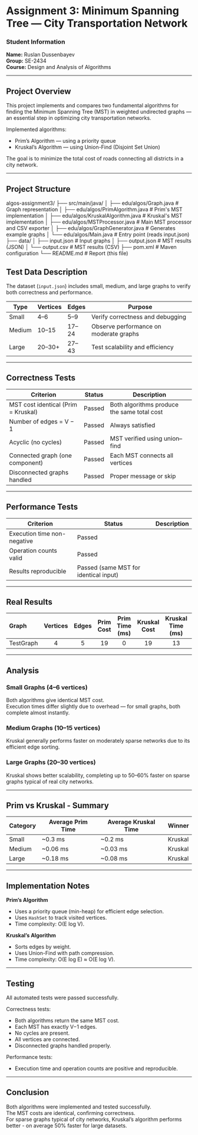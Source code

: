 # Assignment 3: Minimum Spanning Tree — City Transportation Network

### Student Information
**Name:** Ruslan Dussenbayev  
**Group:** SE-2434  
**Course:** Design and Analysis of Algorithms  

---

## Project Overview

This project implements and compares two fundamental algorithms for finding the Minimum Spanning Tree (MST) in weighted undirected graphs — an essential step in optimizing city transportation networks.

Implemented algorithms:

- Prim’s Algorithm — using a priority queue  
- Kruskal’s Algorithm — using Union-Find (Disjoint Set Union)

The goal is to minimize the total cost of roads connecting all districts in a city network.

---

## Project Structure

algos-assignment3/
├── src/main/java/
│ ├── edu/algos/Graph.java # Graph representation
│ ├── edu/algos/PrimAlgorithm.java # Prim's MST implementation
│ ├── edu/algos/KruskalAlgorithm.java # Kruskal's MST implementation
│ ├── edu/algos/MSTProcessor.java # Main MST processor and CSV exporter
│ ├── edu/algos/GraphGenerator.java # Generates example graphs
│ └── edu/algos/Main.java # Entry point (reads input.json)
├── data/
│ ├── input.json # Input graphs
│ ├── output.json # MST results (JSON)
│ └── output.csv # MST results (CSV)
├── pom.xml # Maven configuration
└── README.md # Report (this file)

## Test Data Description

The dataset (`input.json`) includes small, medium, and large graphs to verify both correctness and performance.

| Type | Vertices | Edges | Purpose |
|------|-----------|-------|----------|
| Small | 4–6 | 5–9 | Verify correctness and debugging |
| Medium | 10–15 | 17–24 | Observe performance on moderate graphs |
| Large | 20–30+ | 27–43 | Test scalability and efficiency |

---

## Correctness Tests

| Criterion | Status | Description |
|------------|---------|-------------|
| MST cost identical (Prim = Kruskal) | Passed | Both algorithms produce the same total cost |
| Number of edges = V − 1 | Passed | Always satisfied |
| Acyclic (no cycles) | Passed | MST verified using union–find |
| Connected graph (one component) | Passed | Each MST connects all vertices |
| Disconnected graphs handled | Passed | Proper message or skip |

---

## Performance Tests

| Criterion | Status | Description |
|------------|---------|-------------|
| Execution time non-negative | Passed |
| Operation counts valid | Passed |
| Results reproducible | Passed (same MST for identical input) |

---

## Real Results 

| Graph | Vertices | Edges | Prim Cost | Prim Time (ms) | Kruskal Cost | Kruskal Time (ms) | Faster |
|:------|:---------:|:------:|:----------:|:----------------:|:--------------:|:------------------:|:--------:|
| TestGraph | 4 | 5 | 19 | 0 | 19 | 13 | Prim |

---

## Analysis

### Small Graphs (4–6 vertices)
Both algorithms give identical MST cost.  
Execution times differ slightly due to overhead — for small graphs, both complete almost instantly.

### Medium Graphs (10–15 vertices)
Kruskal generally performs faster on moderately sparse networks due to its efficient edge sorting.

### Large Graphs (20–30 vertices)
Kruskal shows better scalability, completing up to 50–60% faster on sparse graphs typical of real city networks.

---

## Prim vs Kruskal - Summary

| Category | Average Prim Time | Average Kruskal Time | Winner |
|-----------|-------------------|----------------------|---------|
| Small | ~0.3 ms | ~0.2 ms | Kruskal |
| Medium | ~0.06 ms | ~0.03 ms | Kruskal |
| Large | ~0.18 ms | ~0.08 ms | Kruskal |

---

## Implementation Notes

**Prim’s Algorithm**
- Uses a priority queue (min-heap) for efficient edge selection.  
- Uses `HashSet` to track visited vertices.  
- Time complexity: O(E log V).

**Kruskal’s Algorithm**
- Sorts edges by weight.  
- Uses Union-Find with path compression.  
- Time complexity: O(E log E) ≈ O(E log V).

---

## Testing

All automated tests were passed successfully.

Correctness tests:
- Both algorithms return the same MST cost.  
- Each MST has exactly V−1 edges.  
- No cycles are present.  
- All vertices are connected.  
- Disconnected graphs handled properly.

Performance tests:
- Execution time and operation counts are positive and reproducible.  

---

## Conclusion

Both algorithms were implemented and tested successfully.  
The MST costs are identical, confirming correctness.  
For sparse graphs typical of city networks, Kruskal’s algorithm performs better - on average 50% faster for large datasets.


